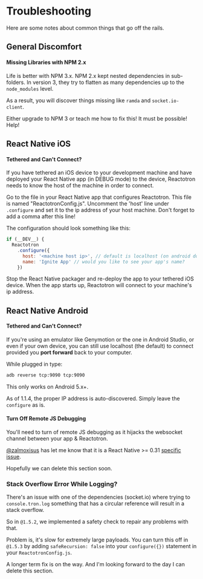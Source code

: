 # Troubleshooting

Here are some notes about common things that go off the rails.

## General Discomfort

#### Missing Libraries with NPM 2.x

Life is better with NPM 3.x. NPM 2.x kept nested dependencies in sub-folders.  In version 3, they try to flatten as many dependencies up to the `node_modules` level.

As a result, you will discover things missing like `ramda` and `socket.io-client`.

Either upgrade to NPM 3 or teach me how to fix this!  It must be possible!  Help!

## React Native iOS

#### Tethered and Can't Connect?

If you have tethered an iOS device to your development machine and have deployed your React Native app (in DEBUG mode) to the device, Reactotron needs to know the host of the machine in order to connect.

Go to the file in your React Native app that configures Reactotron. This file is named "ReactotronConfig.js". Uncomment the 'host' line under `.configure` and set it to the ip address of your host machine. Don't forget to add a comma after this line!

The configuration should look something like this:

```js
if (__DEV__) {
  Reactotron
    .configure({
      host: '<machine host ip>', // default is localhost (on android don't forget to `adb reverse tcp:9090 tcp:9090`)
      name: 'Ignite App' // would you like to see your app's name?
    })
```


Stop the React Native packager and re-deploy the app to your tethered iOS device. When the app starts up, Reactotron will connect to your machine's ip address.

## React Native Android

#### Tethered and Can't Connect?

If you're using an emulator like Genymotion or the one in Android Studio, or even if your own device, you can still use localhost (the default) to connect provided you __port forward__ back to your computer.

While plugged in type:

```sh
adb reverse tcp:9090 tcp:9090
```

This only works on Android 5.x+.

As of 1.1.4, the proper IP address is auto-discovered.  Simply leave the `configure` as is.

#### Turn Off Remote JS Debugging

You'll need to turn of remote JS debugging as it hijacks the websocket channel between your app & Reactotron.

[@zalmoxisus](https://github.com/zalmoxisus) has let me know that it is a React Native >= 0.31 [specific issue](https://github.com/facebook/react-native/issues/9523).

Hopefully we can delete this section soon.

### Stack Overflow Error While Logging?

There's an issue with one of the dependencies (socket.io) where trying to `console.tron.log` something that has a
circular reference will result in a stack overflow.

So in `@1.5.2`, we implemented a safety check to repair any problems with that.

Problem is, it's slow for extremely large payloads.  You can turn this off in `@1.5.3` by adding `safeRecursion: false`
into your `configure({})` statement in your `ReactotronConfig.js`.

A longer term fix is on the way.  And I'm looking forward to the day I can delete this section.
